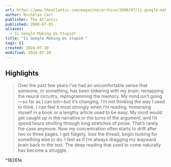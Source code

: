 ```yaml
---
url: https://www.theatlantic.com/magazine/archive/2008/07/is-google-making-us-stupid/306868/
author: Nicholas Carr
publisher: The Atlantic
published: 2008-07-01
aliases:
  - Is Google Making Us Stupid?
title: "Is Google Making Us Stupid-"
tags: []
created: 2024-07-10
modified: 2024-07-20
---
```


## Highlights

> Over the past few years I’ve had an uncomfortable sense that someone, or something, has been tinkering with my brain, remapping the neural circuitry, reprogramming the memory. My mind isn’t going—so far as I can tell—but it’s changing. I’m not thinking the way I used to think. I can feel it most strongly when I’m reading. Immersing myself in a book or a lengthy article used to be easy. My mind would get caught up in the narrative or the turns of the argument, and I’d spend hours strolling through long stretches of prose. That’s rarely the case anymore. Now my concentration often starts to drift after two or three pages. I get fidgety, lose the thread, begin looking for something else to do. I feel as if I’m always dragging my wayward brain back to the text. The deep reading that used to come naturally has become a struggle.

^18261e

